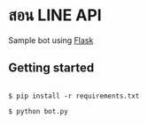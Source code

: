 # สอน LINE API

Sample bot using [Flask](http://flask.pocoo.org/)

## Getting started

```

$ pip install -r requirements.txt

$ python bot.py
```
